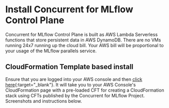 # Install Concurrent for MLflow Control Plane

Concurrent for MLflow Control Plane is built as AWS Lambda Serverless functions that store persistent data in AWS DynamoDB. There are no VMs running 24x7 running up the cloud bill. Your AWS bill will be proportional to your usage of the MLflow parallels service.

## CloudFormation Template based install

Ensure that you are logged into your AWS console and then [click here](https://console.aws.amazon.com/cloudformation/home?region=us-east-1#/stacks/new?stackName=ConcurrentForMLflow&templateURL=https://s3.amazonaws.com/concurrentdist/cft/parallels-cft/1.0.11/mlflow-parallels-cft.yaml "Create Concurrent for MLflow Control Plane"){:target="\_blank"}. It will take you to your AWS Console's CloudFormation page with a pre-loaded CFT for creating a CloudFormation stack using CFTs published by the Concurrent for MLflow Project. Screenshots and instructions below.

